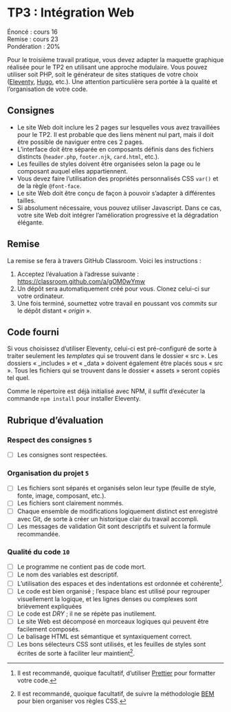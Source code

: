 # TP3 : Intégration Web

Énoncé : cours 16 \
Remise : cours 23 \
Pondération : 20%

Pour le troisième travail pratique, vous devez adapter la maquette graphique réalisée pour le TP2 en utilisant une approche modulaire. Vous pouvez utiliser soit PHP, soit le générateur de sites statiques de votre choix ([Eleventy](https://www.11ty.dev), [Hugo](https://gohugo.io), etc.). Une attention particulière sera portée à la qualité et l’organisation de votre code.

## Consignes

- Le site Web doit inclure les 2 pages sur lesquelles vous avez travaillées pour le TP2. Il est probable que des liens mènent nul part, mais il doit être possible de naviguer entre ces 2 pages.
- L’interface doit être séparée en composants définis dans des fichiers distincts (`header.php`, `footer.njk`, `card.html`, etc.).
- Les feuilles de styles doivent être organisées selon la page ou le composant auquel elles appartiennent.
- Vous devez faire l’utilisation des propriétés personnalisés CSS `var()` et de la règle `@font-face`.
- Le site Web doit être conçu de façon à pouvoir s’adapter à différentes tailles.
- Si absolument nécessaire, vous pouvez utiliser Javascript. Dans ce cas, votre site Web doit intégrer l’amélioration progressive et la dégradation élégante.

## Remise

La remise se fera à travers GitHub Classroom. Voici les instructions :

1. Acceptez l’évaluation à l’adresse suivante : https://classroom.github.com/a/gOM0wYmw
2. Un dépôt sera automatiquement créé pour vous. Clonez celui-ci sur votre ordinateur.
3. Une fois terminé, soumettez votre travail en poussant vos *commits* sur le dépôt distant « *origin* ».

## Code fourni

Si vous choisissez d’utiliser Eleventy, celui-ci est pré-configuré de sorte à traiter seulement les *templates* qui se trouvent dans le dossier « src ». Les dossiers « _includes » et « _data » doivent également être placés sous « src ». Tous les fichiers qui se trouvent dans le dossier « assets » seront copiés tel quel.

Comme le répertoire est déjà initialisé avec NPM, il suffit d’exécuter la commande `npm install` pour installer Eleventy.

## Rubrique d’évaluation

### Respect des consignes `5`

- [ ] Les consignes sont respectées.

### Organisation du projet `5`

- [ ] Les fichiers sont séparés et organisés selon leur type (feuille de style, fonte, image, composant, etc.).
- [ ] Les fichiers sont clairement nommés.
- [ ] Chaque ensemble de modifications logiquement distinct est enregistré avec Git, de sorte à créer un historique clair du travail accompli.
- [ ] Les messages de validation Git sont descriptifs et suivent la formule recommandée.

### Qualité du code `10`

- [ ] Le programme ne contient pas de code mort.
- [ ] Le nom des variables est descriptif.
- [ ] L’utilisation des espaces et des indentations est ordonnée et cohérente[^1].
- [ ] Le code est bien organisé ; l’espace blanc est utilisé pour regrouper visuellement la logique, et les lignes denses ou complexes sont brièvement expliquées
- [ ] Le code est *DRY* ; il ne se répète pas inutilement.
- [ ] Le site Web est décomposé en morceaux logiques qui peuvent être facilement composés.
- [ ] Le balisage HTML est sémantique et syntaxiquement correct.
- [ ] Les bons sélecteurs CSS sont utilisés, et les feuilles de styles sont écrites de sorte à faciliter leur maintient[^2].

[^1]: Il est recommandé, quoique facultatif, d’utiliser [Prettier](https://prettier.io) pour formatter votre code.

[^2]: Il est recommandé, quoique facultatif, de suivre la méthodologie [BEM](https://getbem.com) pour bien organiser vos règles CSS.
